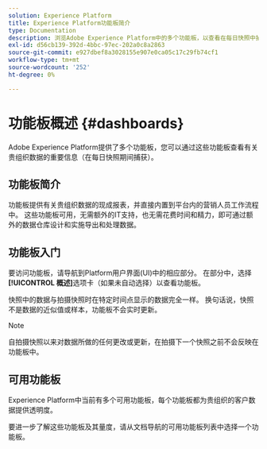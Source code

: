 ```yaml
---
solution: Experience Platform
title: Experience Platform功能板简介
type: Documentation
description: 浏览Adobe Experience Platform中的多个功能板，以查看在每日快照中捕获的有关贵组织数据的重要信息。
exl-id: d56cb139-392d-4bbc-97ec-202a0c8a2863
source-git-commit: e927dbef8a3028155e907e0ca05c17c29fb74cf1
workflow-type: tm+mt
source-wordcount: '252'
ht-degree: 0%

---
```



# 功能板概述 {#dashboards}

Adobe Experience Platform提供了多个功能板，您可以通过这些功能板查看有关贵组织数据的重要信息（在每日快照期间捕获）。

## 功能板简介

功能板提供有关贵组织数据的现成报表，并直接内置到平台内的营销人员工作流程中。 这些功能板可用，无需额外的IT支持，也无需花费时间和精力，即可通过额外的数据仓库设计和实施导出和处理数据。

## 功能板入门

要访问功能板，请导航到Platform用户界面(UI)中的相应部分。 在部分中，选择&#x200B;**[!UICONTROL 概述]**&#x200B;选项卡（如果未自动选择）以查看功能板。

快照中的数据与拍摄快照时在特定时间点显示的数据完全一样。 换句话说，快照不是数据的近似值或样本，功能板不会实时更新。

>[!NOTE]
>
>自拍摄快照以来对数据所做的任何更改或更新，在拍摄下一个快照之前不会反映在功能板中。

## 可用功能板

Experience Platform中当前有多个可用功能板，每个功能板都为贵组织的客户数据提供透明度。

要进一步了解这些功能板及其量度，请从文档导航的可用功能板列表中选择一个功能板。
